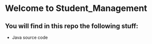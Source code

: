 # Welcome to Student_Management

## You will find in this repo the following stuff:
* Java source code 